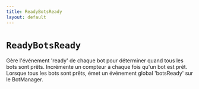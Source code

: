 ```yaml
---
title: ReadyBotsReady
layout: default
---
```


# `ReadyBotsReady`

Gère l'événement 'ready' de chaque bot pour déterminer quand tous les bots sont prêts. Incrémente un compteur à chaque fois qu'un bot est prêt. Lorsque tous les bots sont prêts, émet un événement global 'botsReady' sur le BotManager.


